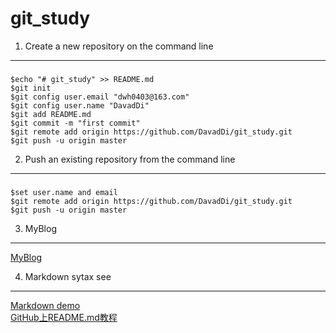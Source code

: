 # git_study

1. Create a new repository on the command line
-----------------------------------------------

###
    $echo "# git_study" >> README.md
    $git init
    $git config user.email "dwh0403@163.com"
    $git config user.name "DavadDi"
    $git add README.md
    $git commit -m "first commit"
    $git remote add origin https://github.com/DavadDi/git_study.git
    $git push -u origin master

2. Push an existing repository from the command line
------------------------------------------------------

###
    $set user.name and email
    $git remote add origin https://github.com/DavadDi/git_study.git
    $git push -u origin master



3. MyBlog
-------------------

[MyBlog](http://www.do1618.com)<br/>


4. Markdown sytax see
-----------------------------

[Markdown demo](https://github.com/guoyunsky/Markdown-Chinese-Demo.git)<br/>
[GitHub上README.md教程](http://blog.csdn.net/kaitiren/article/details/38513715)<br/>
